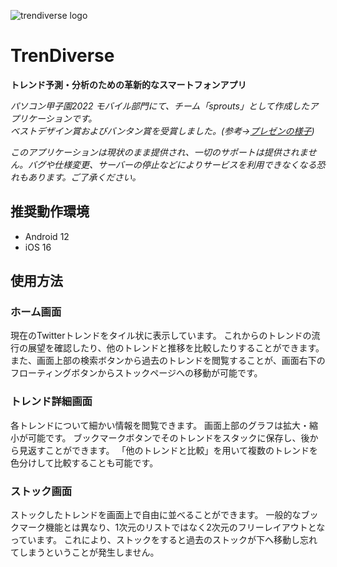 ![trendiverse logo](https://user-images.githubusercontent.com/64856587/200881161-adc0199c-b9b5-4f76-b8c6-5981bdbc631e.png)

# TrenDiverse

**トレンド予測・分析のための革新的なスマートフォンアプリ**

*パソコン甲子園2022 モバイル部門にて、チーム「sprouts」として作成したアプリケーションです。<br>
ベストデザイン賞およびバンタン賞を受賞しました。(参考→[プレゼンの様子](https://youtu.be/tmhLiQvS4M4?t=2995))*

*このアプリケーションは現状のまま提供され、一切のサポートは提供されません。バグや仕様変更、サーバーの停止などによりサービスを利用できなくなる恐れもあります。ご了承ください。*

## 推奨動作環境

- Android 12
- iOS 16

## 使用方法

### ホーム画面

現在のTwitterトレンドをタイル状に表示しています。
これからのトレンドの流行の展望を確認したり、他のトレンドと推移を比較したりすることができます。
また、画面上部の検索ボタンから過去のトレンドを閲覧することが、画面右下のフローティングボタンからストックページへの移動が可能です。

### トレンド詳細画面

各トレンドについて細かい情報を閲覧できます。
画面上部のグラフは拡大・縮小が可能です。
ブックマークボタンでそのトレンドをスタックに保存し、後から見返すことができます。
「他のトレンドと比較」を用いて複数のトレンドを色分けして比較することも可能です。

### ストック画面

ストックしたトレンドを画面上で自由に並べることができます。
一般的なブックマーク機能とは異なり、1次元のリストではなく2次元のフリーレイアウトとなっています。
これにより、ストックをすると過去のストックが下へ移動し忘れてしまうということが発生しません。
